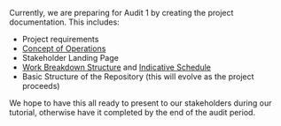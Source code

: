 Currently, we are preparing for Audit 1 by creating the project documentation. This includes:
* Project requirements
* [Concept of Operations](/docs/CONOPS.md)
* Stakeholder Landing Page
* [Work Breakdown Structure](/docs/WBS.md) and [Indicative Schedule](https://docs.google.com/spreadsheets/d/1nfNqFCF2ieP5CyVmqDSeZ3oXegxcCG4hojdd6fMcq9Y/edit?usp=sharing)
* Basic Structure of the Repository (this will evolve as the project proceeds)

We hope to have this all ready to present to our stakeholders during our tutorial, otherwise have it completed by the end of the audit period.
